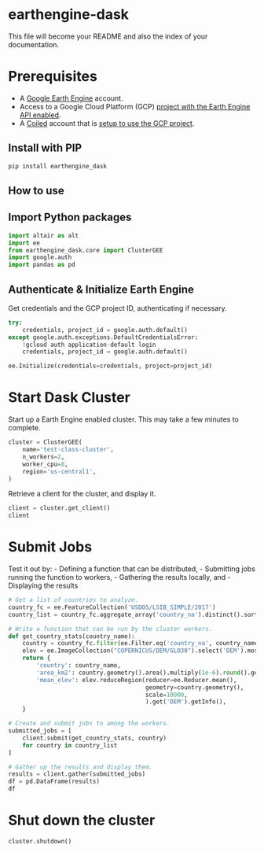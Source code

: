 # earthengine-dask

<!-- WARNING: THIS FILE WAS AUTOGENERATED! DO NOT EDIT! -->

This file will become your README and also the index of your
documentation.

# Prerequisites

- A [Google Earth Engine](https://earthengine.google.com/) account.
- Access to a Google Cloud Platform (GCP) [project with the Earth Engine
  API
  enabled](https://developers.google.com/earth-engine/cloud/earthengine_cloud_project_setup).
- A [Coiled](https://www.coiled.io/) account that is [setup to use the
  GCP project](https://docs.coiled.io/user_guide/setup/gcp/cli.html).

## Install with PIP

``` sh
pip install earthengine_dask
```

## How to use

## Import Python packages

``` python
import altair as alt
import ee
from earthengine_dask.core import ClusterGEE
import google.auth
import pandas as pd
```

## Authenticate & Initialize Earth Engine

Get credentials and the GCP project ID, authenticating if necessary.

``` python
try:
    credentials, project_id = google.auth.default()
except google.auth.exceptions.DefaultCredentialsError:
    !gcloud auth application-default login
    credentials, project_id = google.auth.default()

ee.Initialize(credentials=credentials, project=project_id)
```

# Start Dask Cluster

Start up a Earth Engine enabled cluster. This may take a few minutes to
complete.

``` python
cluster = ClusterGEE(
    name='test-class-cluster',
    n_workers=2,
    worker_cpu=8,
    region='us-central1',
)
```

Retrieve a client for the cluster, and display it.

``` python
client = cluster.get_client()
client
```

# Submit Jobs

Test it out by: - Defining a function that can be distributed, -
Submitting jobs running the function to workers, - Gathering the results
locally, and - Displaying the results

``` python
# Get a list of countries to analyze.
country_fc = ee.FeatureCollection('USDOS/LSIB_SIMPLE/2017')
country_list = country_fc.aggregate_array('country_na').distinct().sort().getInfo()

# Write a function that can be run by the cluster workers. 
def get_country_stats(country_name):
    country = country_fc.filter(ee.Filter.eq('country_na', country_name))
    elev = ee.ImageCollection("COPERNICUS/DEM/GLO30").select('DEM').mosaic()
    return {
        'country': country_name, 
        'area_km2': country.geometry().area().multiply(1e-6).round().getInfo(), 
        'mean_elev': elev.reduceRegion(reducer=ee.Reducer.mean(),
                                       geometry=country.geometry(),
                                       scale=10000,
                                       ).get('DEM').getInfo(),
    }

# Create and submit jobs to among the workers.
submitted_jobs = [
    client.submit(get_country_stats, country)
    for country in country_list
]

# Gather up the results and display them.
results = client.gather(submitted_jobs)
df = pd.DataFrame(results)
df
```

# Shut down the cluster

``` python
cluster.shutdown()
```

